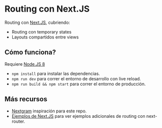# Routing con Next.JS

Routing con [Next.JS](https://github.com/zeit/next.js/), cubriendo:

* Routing con temporary states
* Layouts compartidos entre views

## Cómo funciona?

Requiere [Node.JS 8](https://nodejs.org)

* `npm install` para instalar las dependencias.
* `npm run dev` para correr el entorno de desarrollo con live reload.
* `npm run build && npm start` para correr el entorno de producción.

## Más recursos

* [Nextgram](https://github.com/now-examples/nextgram) inspiración para este repo.
* [Ejemplos de Next.JS](https://github.com/zeit/next.js/tree/canary/examples) para ver ejemplos adicionales de routing con next-router.
